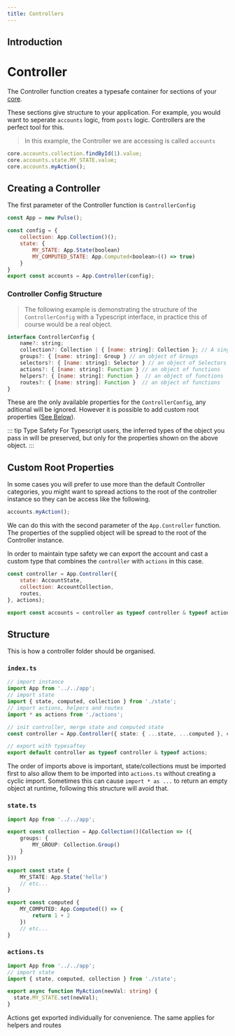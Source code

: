 ```yaml
---
title: Controllers
---
```


## Introduction

# Controller

The Controller function creates a typesafe container for sections of your [core]().

These sections give structure to your application. For example, you would want to seperate `accounts` logic, from `posts` logic. Controllers are the perfect tool for this.

> In this example, the Controller we are accessing is called `accounts`

```ts
core.accounts.collection.findById(1).value;
core.accounts.state.MY_STATE.value;
core.accounts.myAction();
```

## Creating a Controller

The first parameter of the Controller function is `ControllerConfig`

```js
const App = new Pulse();

const config = {
    collection: App.Collection()();
    state: {
        MY_STATE: App.State(boolean)
        MY_COMPUTED_STATE: App.Computed<boolean>(() => true)
    }
}
export const accounts = App.Controller(config);
```

### Controller Config Structure

> The following example is demonstrating the structure of the `ControllerConfig` with a Typescript interface, in practice this of course would be a real object.

```js
interface ControllerConfig {
    name?: string;
    collection?: Collection | { [name: string]: Collection }; // A single Collection, or an object of Collections
    groups?: { [name: string]: Group } // an object of Groups
    selectors?: { [name: string]: Selector } // an object of Selectors
    actions?: { [name: string]: Function } // an object of functions
    helpers?: { [name: string]: Function }  // an object of functions
    routes?: { [name: string]: Function }  // an object of functions
}
```

These are the only available properties for the `ControllerConfig`, any aditional will be ignored. However it is possible to add custom root properties ([See Below]()).

::: tip Type Safety
For Typescript users, the inferred types of the object you pass in will be preserved, but only for the properties shown on the above object.
:::

## Custom Root Properties

In some cases you will prefer to use more than the default Controller categories, you might want to spread actions to the root of the controller instance so they can be access like the following.

```js
accounts.myAction();
```

We can do this with the second parameter of the `App.Controller` function. The properties of the supplied object will be spread to the root of the Controller instance.

In order to maintain type safety we can export the account and cast a custom type that combines the `controller` with `actions` in this case.

```js
const controller = App.Controller({
    state: AccountState,
    collection: AccountCollection,
    routes,
}, actions);

export const accounts = controller as typeof controller & typeof actions;
```

## Structure

This is how a controller folder should be organised.

### `index.ts`

```ts
// import instance
import App from '../../app';
// import state
import { state, computed, collection } from './state';
// import actions, helpers and routes
import * as actions from './actions';

// init controller, merge state and computed state
const controller = App.Controller({ state: { ...state, ...computed }, collection }, actions);

// export with typesaftey
export default controller as typeof controller & typeof actions;
```

The order of imports above is important, state/collections must be imported first to also allow them to be imported into `actions.ts` without creating a cyclic import. Sometimes this can cause `import * as ...` to return an empty object at runtime, following this structure will avoid that.

### `state.ts`

```ts
import App from '../../app';

export const collection = App.Collection()(Collection => ({
    groups: {
        MY_GROUP: Collection.Group()
    }
}))

export const state {
    MY_STATE: App.State('hello')
    // etc...
}

export const computed {
    MY_COMPUTED: App.Computed(() => {
        return 1 + 2
    })
    // etc...
}
```

### `actions.ts`

```ts
import App from '../../app';
// import state
import { state, computed, collection } from './state';

export async function MyAction(newVal: string) {
  state.MY_STATE.set(newVal);
}
```

Actions get exported individually for convenience. The same applies for helpers and routes
